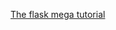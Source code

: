 [The flask mega tutorial](https://blog.miguelgrinberg.com/post/the-flask-mega-tutorial-part-i-hello-world)